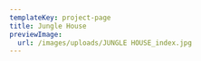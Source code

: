 ```yaml
---
templateKey: project-page
title: Jungle House
previewImage:
  url: /images/uploads/JUNGLE HOUSE_index.jpg
---
```


